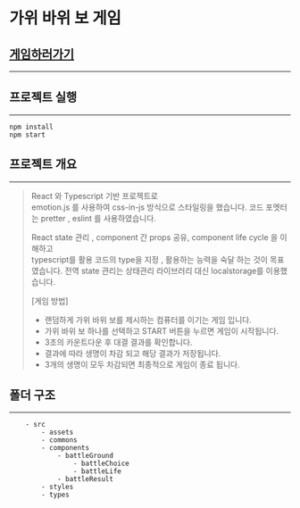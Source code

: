 # 가위 바위 보 게임

## [게임하러가기](https://rea-rock-paper-scissors.herokuapp.com/)

<hr>

## 프로젝트 실행

<hr>

```
npm install
npm start
```

## 프로젝트 개요

<hr>

> React 와 Typescript 기반 프로젝트로  
> emotion.js 를 사용하여 css-in-js 방식으로 스타일링을 했습니다.
> 코드 포멧터는 pretter , eslint 를 사용하였습니다.
>
> React state 관리 , component 간 props 공유, component life cycle 을 이해하고  
> typescript를 활용 코드의 type을 지정 , 활용하는 능력을 숙달 하는 것이 목표 였습니다.
> 전역 state 관리는 상태관리 라이브러리 대신 localstorage를 이용했습니다.
>
> [게임 방법]
>
> -   랜덤하게 가위 바위 보를 제시하는 컴퓨터를 이기는 게임 입니다.
> -   가위 바위 보 하나를 선택하고 START 버튼을 누르면 게임이 시작됩니다.
> -   3초의 카운트다운 후 대결 결과를 확인합니다.
> -   결과에 따라 생명이 차감 되고 해당 결과가 저장됩니다.
> -   3개의 생명이 모두 차감되면 최종적으로 게임이 종료 됩니다.

## 폴더 구조

<hr>

```
    - src
        - assets
        - commons
        - components
            - battleGround
                - battleChoice
                - battleLife
            - battleResult
        - styles
        - types
```
